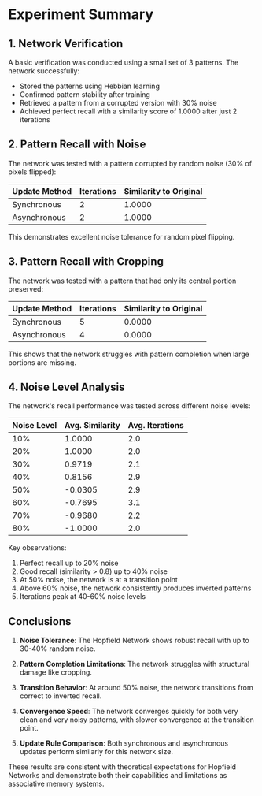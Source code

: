# Experiment Summary

## 1. Network Verification

A basic verification was conducted using a small set of 3 patterns. The network successfully:
- Stored the patterns using Hebbian learning
- Confirmed pattern stability after training
- Retrieved a pattern from a corrupted version with 30% noise
- Achieved perfect recall with a similarity score of 1.0000 after just 2 iterations

## 2. Pattern Recall with Noise

The network was tested with a pattern corrupted by random noise (30% of pixels flipped):

| Update Method | Iterations | Similarity to Original |
|---------------|------------|------------------------|
| Synchronous   | 2          | 1.0000                 |
| Asynchronous  | 2          | 1.0000                 |

This demonstrates excellent noise tolerance for random pixel flipping.

## 3. Pattern Recall with Cropping

The network was tested with a pattern that had only its central portion preserved:

| Update Method | Iterations | Similarity to Original |
|---------------|------------|------------------------|
| Synchronous   | 5          | 0.0000                 |
| Asynchronous  | 4          | 0.0000                 |

This shows that the network struggles with pattern completion when large portions are missing.

## 4. Noise Level Analysis

The network's recall performance was tested across different noise levels:

| Noise Level | Avg. Similarity | Avg. Iterations |
|-------------|----------------|-----------------|
| 10%         | 1.0000         | 2.0             |
| 20%         | 1.0000         | 2.0             |
| 30%         | 0.9719         | 2.1             |
| 40%         | 0.8156         | 2.9             |
| 50%         | -0.0305        | 2.9             |
| 60%         | -0.7695        | 3.1             |
| 70%         | -0.9680        | 2.2             |
| 80%         | -1.0000        | 2.0             |

Key observations:
1. Perfect recall up to 20% noise
2. Good recall (similarity > 0.8) up to 40% noise
3. At 50% noise, the network is at a transition point
4. Above 60% noise, the network consistently produces inverted patterns
5. Iterations peak at 40-60% noise levels

## Conclusions

1. **Noise Tolerance**: The Hopfield Network shows robust recall with up to 30-40% random noise.

2. **Pattern Completion Limitations**: The network struggles with structural damage like cropping.

3. **Transition Behavior**: At around 50% noise, the network transitions from correct to inverted recall.

4. **Convergence Speed**: The network converges quickly for both very clean and very noisy patterns, with slower convergence at the transition point.

5. **Update Rule Comparison**: Both synchronous and asynchronous updates perform similarly for this network size.

These results are consistent with theoretical expectations for Hopfield Networks and demonstrate both their capabilities and limitations as associative memory systems.
